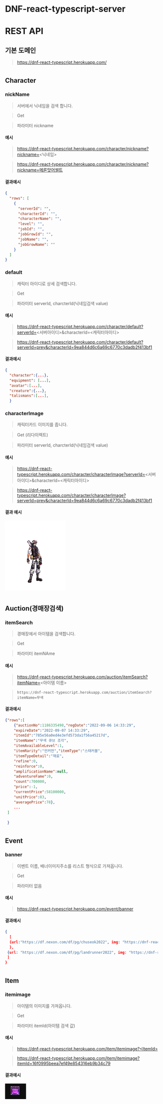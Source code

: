 # DNF-react-typescript-server

# REST API

## 기본 도메인

> https://dnf-react-typescript.herokuapp.com/

#

## Character

### nickName

> 서버에서 닉네임을 검색 합니다.

> Get

> 파라미터 nickname

#### 예시

> https://dnf-react-typescript.herokuapp.com/character/nickname?nickname=<닉네임>

> https://dnf-react-typescript.herokuapp.com/character/nickname?nickname=메론맛어썰트

#### 결과예시

```json
{
  "rows": [
    {
      "serverId": "",
      "characterId": "",
      "characterName": "",
      "level": "",
      "jobId": "",
      "jobGrowId": "",
      "jobName": "",
      "jobGrowName": ""
    }
  ]
}
```

### default

> 캐릭터 아이디로 상세 검색합니다.

> Get

> 파라미터 serverId, charcterId(닉네임검색 value)

#### 예시

> https://dnf-react-typescript.herokuapp.com/character/default?serverId=<서버아이디>&characterId=<캐릭터아이디>

> https://dnf-react-typescript.herokuapp.com/character/default?serverId=prey&characterId=9ea844d6c6a69c6770c3dadb2f413bf1

#### 결과예시

```json
{
  "character":{...},
  "equipment": [...],
  "avatar":[...],
  "creature":{...},
  "talismans":[...],
  }
```

### characterImage

> 캐릭터카드 이미지를 줍니다.

> Get (리다이렉트)

> 파라미터 serverId, charcterId(닉네임검색 value)

#### 예시

> https://dnf-react-typescript.herokuapp.com/character/characterImage?serverId=<서버아이디>&characterId=<캐릭터아이디>

> https://dnf-react-typescript.herokuapp.com/character/characterImage?serverId=prey&characterId=9ea844d6c6a69c6770c3dadb2f413bf1

#### 결과 예시

![캐릭터이미지 API 예결과](/readmeAsset/%EC%BA%90%EB%A6%AD%ED%84%B0%EC%9D%B4%EB%AF%B8%EC%A7%80.png)

#

## Auction(경매장검색)

### itemSearch

> 경매장에서 아이템을 검색합니다.

> Get

> 파라미터 itemNAme

#### 예시

> https://dnf-react-typescript.herokuapp.com/auction/itemSearch?itemName=<아이템 이름>

>     https://dnf-react-typescript.herokuapp.com/auction/itemSearch?itemName=무색

#### 결과예시

```json
{"rows":[
    {"auctionNo":1186335498,"regDate":"2022-09-06 14:33:29",
    "expireDate":"2022-09-07 14:33:29",
    "itemId":"785e56a0ed4e3efd573da1f56a45217d",
    "itemName":"무색 큐브 조각",
    "itemAvailableLevel":1,
    "itemRarity":"언커먼","itemType":"스태커블",
    "itemTypeDetail":"재료",
    "refine":0,
    "reinforce":0,
    "amplificationName":null,
    "adventureFame":0,
    "count":700000,
    "price":-1,
    "currentPrice":58100000,
    "unitPrice":83,
    "averagePrice":78},
    ...
 ]

 }
```

#

## Event

### banner

> 이벤트 이름, 배너이미지주소를 리스트 형식으로 가져옵니다.

> Get

> 파라미터 없음

#### 예시

> https://dnf-react-typescript.herokuapp.com/event/banner

#### 결과예시

```json
{
  [
  {url:"https://df.nexon.com/df/pg/chuseok2022", img: "https://dnf-react-typescript.herokuapp.com/eventBanner/오늘의던전.png"}
  },
 {url: "https://df.nexon.com/df/pg/landrunner2022", img: "https://dnf-react-typescript.herokuapp.com/eventBanner/로봇랜디.png"}
 ]
}
```

#

## Item

### itemimage

> 아이템의 이미지를 가져옵니다.

> Get

> 파라미터 itemId(아이템 검색 값)

#### 예시

> https://dnf-react-typescript.herokuapp.com/item/itemimage?<ItemId>

> https://dnf-react-typescript.herokuapp.com/item/itemimage?itemId=16f0995beea7ef49e854316eb9b34c79

#### 결과예시

![캐릭터이미지 API 예결과](/readmeAsset/아이템이미지.png)
